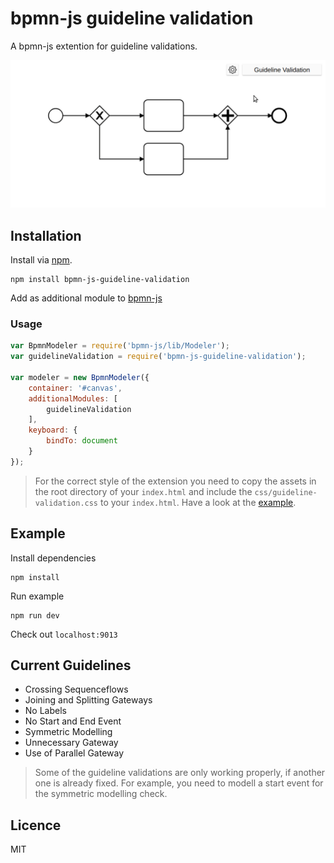 # bpmn-js guideline validation 

A bpmn-js extention for guideline validations.

![Screencast](docs/screencast.gif)

## Installation

Install via [npm](https://www.npmjs.com/).

```
npm install bpmn-js-guideline-validation
```

Add as additional module to [bpmn-js](https://github.com/bpmn-io/bpmn-js)

### Usage

```javascript
var BpmnModeler = require('bpmn-js/lib/Modeler');
var guidelineValidation = require('bpmn-js-guideline-validation');

var modeler = new BpmnModeler({
    container: '#canvas',
    additionalModules: [
        guidelineValidation
    ],
    keyboard: { 
        bindTo: document 
    }
});
```

> For the correct style of the extension you need to copy the assets in the root directory of your `index.html` and include the `css/guideline-validation.css` to your `index.html`. Have a look at the [example](example/index.html).

## Example
Install dependencies

```
npm install
```

Run example

```
npm run dev
```

Check out `localhost:9013`


## Current Guidelines

- Crossing Sequenceflows
- Joining and Splitting Gateways
- No Labels
- No Start and End Event
- Symmetric Modelling
- Unnecessary Gateway
- Use of Parallel Gateway

> Some of the guideline validations are only working properly, if another one is already fixed. For example, you need to modell a start event for the symmetric modelling check.

## Licence
MIT
